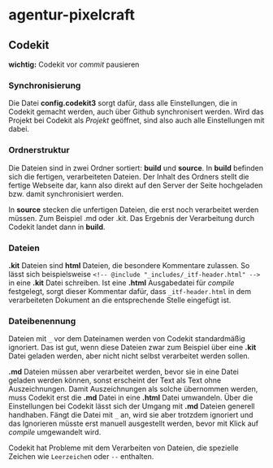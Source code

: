 # agentur-pixelcraft

## Codekit
**wichtig:** Codekit vor *commit* pausieren
### Synchronisierung
Die Datei **config.codekit3** sorgt dafür, dass alle Einstellungen, die in Codekit gemacht werden, auch über Github synchronisert werden. Wird das Projekt bei Codekit als *Projekt* geöffnet, sind also auch alle Einstellungen mit dabei.

### Ordnerstruktur
Die Dateien sind in zwei Ordner sortiert: **build** und **source**.
In **build** befinden sich die fertigen, verarbeiteten Dateien. Der Inhalt des Ordners stellt die fertige Webseite dar, kann also direkt auf den Server der Seite hochgeladen bzw. damit synchronisiert werden.

In **source** stecken die unfertigen Dateien, die erst noch verarbeitet werden müssen. Zum Beispiel .md oder .kit. Das Ergebnis der Verarbeitung durch Codekit landet dann in **build**.

### Dateien
**.kit** Dateien sind **html** Dateien, die besondere Kommentare zulassen. So lässt sich beispielsweise `<!-- @include "_includes/_itf-header.html" -->` in eine **.kit** Datei schreiben. Ist eine **.html** Ausgabedatei für *compile* festgelegt, sorgt dieser Kommentar dafür, dass `_itf-header.html` in dem verarbeiteten Dokument an die entsprechende Stelle eingefügt ist.

### Dateibenennung
Dateien mit `_` vor dem Dateinamen werden von Codekit standardmäßig ignoriert. Das ist gut, wenn diese Dateien zwar zum Beispiel über eine **.kit** Datei geladen werden, aber nicht nicht selbst verarbeitet werden sollen.

**.md** Dateien müssen aber verarbeitet werden, bevor sie in eine Datei geladen werden können, sonst erscheint der Text als Text ohne Auszeichnungen. Damit Auszeichnungen als solche übernommen werden, muss Codekit erst die **.md** Datei in eine **.html** Datei umwandeln. Über die Einstellungen bei Codekit lässt sich der Umgang mit **.md** Dateien generell handhaben. Fängt die Datei mit `_` an, wird sie aber trotzdem ignoriert und das Ignorieren müsste erst manuell ausgestellt werden, bevor mit Klick auf *compile* umgewandelt wird.

Codekit hat Probleme mit dem Verarbeiten von Dateien, die spezielle Zeichen wie `Leerzeiche`n oder `--` enthalten.
